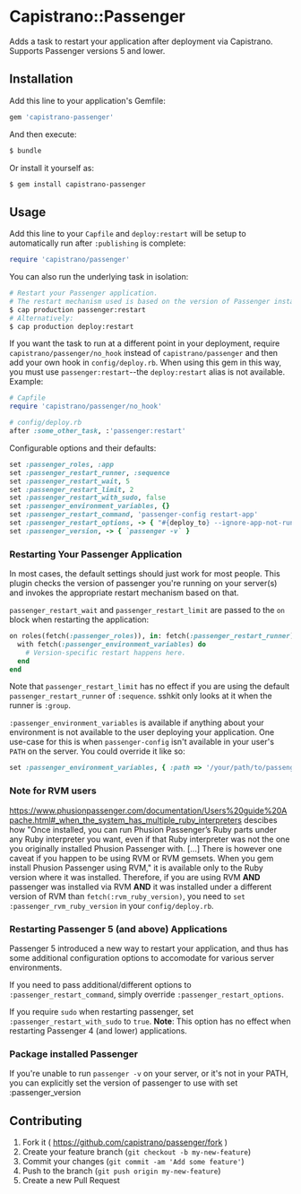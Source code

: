 # Capistrano::Passenger

Adds a task to restart your application after deployment via Capistrano. Supports Passenger versions 5 and lower.

## Installation

Add this line to your application's Gemfile:

``` ruby
gem 'capistrano-passenger'
```

And then execute:

``` bash
$ bundle
```

Or install it yourself as:

``` bash
$ gem install capistrano-passenger
```

## Usage

Add this line to your `Capfile` and `deploy:restart` will be setup to automatically run after `:publishing` is complete:

``` ruby
require 'capistrano/passenger'
```

You can also run the underlying task in isolation:

``` bash
# Restart your Passenger application.
# The restart mechanism used is based on the version of Passenger installed on your server.
$ cap production passenger:restart
# Alternatively:
$ cap production deploy:restart
```

If you want the task to run at a different point in your deployment, require `capistrano/passenger/no_hook` instead of `capistrano/passenger` and then add your own hook in `config/deploy.rb`.  When using this gem in this way, you must use `passenger:restart`--the `deploy:restart` alias is not available.  Example:

``` ruby
# Capfile
require 'capistrano/passenger/no_hook'

# config/deploy.rb
after :some_other_task, :'passenger:restart'
```

Configurable options and their defaults:

``` ruby
set :passenger_roles, :app
set :passenger_restart_runner, :sequence
set :passenger_restart_wait, 5
set :passenger_restart_limit, 2
set :passenger_restart_with_sudo, false
set :passenger_environment_variables, {}
set :passenger_restart_command, 'passenger-config restart-app'
set :passenger_restart_options, -> { "#{deploy_to} --ignore-app-not-running" }
set :passenger_version, -> { `passenger -v` }
```

### Restarting Your Passenger Application

In most cases, the default settings should just work for most people. This plugin checks the version of passenger you're running on your server(s) and invokes the appropriate restart mechanism based on that.

`passenger_restart_wait` and `passenger_restart_limit` are passed to the `on` block when restarting the application:

``` ruby
on roles(fetch(:passenger_roles)), in: fetch(:passenger_restart_runner), wait: fetch(:passenger_restart_wait), limit: fetch(:passenger_restart_limit) do
  with fetch(:passenger_environment_variables) do
    # Version-specific restart happens here.
  end
end
```

Note that `passenger_restart_limit` has no effect if you are using the default `passenger_restart_runner` of `:sequence`.  sshkit only looks at it when the runner is `:group`.

`:passenger_environment_variables` is available if anything about your environment is not available to the user deploying your application. One use-case for this is when `passenger-config` isn't available in your user's `PATH` on the server. You could override it like so:

``` ruby
set :passenger_environment_variables, { :path => '/your/path/to/passenger/bin:$PATH' }
```

### Note for RVM users

https://www.phusionpassenger.com/documentation/Users%20guide%20Apache.html#_when_the_system_has_multiple_ruby_interpreters descibes how "Once installed, you can run Phusion Passenger’s Ruby parts under any Ruby interpreter you want, even if that Ruby interpreter was not the one you originally installed Phusion Passenger with. [...] There is however one caveat if you happen to be using RVM or RVM gemsets. When you gem install Phusion Passenger using RVM," it is available only to the Ruby version where it was installed.  Therefore, if you are using RVM **AND** passenger was installed via RVM **AND** it was installed under a different version of RVM than `fetch(:rvm_ruby_version)`, you need to `set :passenger_rvm_ruby_version` in your `config/deploy.rb`.

### Restarting Passenger 5 (and above) Applications

Passenger 5 introduced a new way to restart your application, and thus has some additional configuration options to accomodate for various server environments.

If you need to pass additional/different options to `:passenger_restart_command`, simply override `:passenger_restart_options`.

If you require `sudo` when restarting passenger, set `:passenger_restart_with_sudo` to `true`. **Note**: This option has no effect when restarting Passenger 4 (and lower) applications.

### Package installed Passenger 

If you're unable to run `passenger -v` on your server, or it's not in
your PATH, you can explicitly set the version of passenger to use with
set :passenger_version

## Contributing

1. Fork it ( https://github.com/capistrano/passenger/fork )
2. Create your feature branch (`git checkout -b my-new-feature`)
3. Commit your changes (`git commit -am 'Add some feature'`)
4. Push to the branch (`git push origin my-new-feature`)
5. Create a new Pull Request
